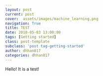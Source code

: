 ```yaml
---
layout: post
current: post
cover:  assets/images/machine_learning.png
navigation: True
title: TEST
date: 2018-05-03 13:00:00
tags: [Getting started]
class: post-template
subclass: 'post tag-getting-started'
author: dhhan817
categories: dhhan817
---
```


Hello! It is a test!
